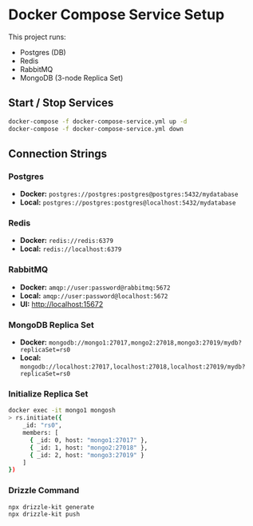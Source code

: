 # Docker Compose Service Setup

This project runs:

- Postgres (DB)  
- Redis  
- RabbitMQ 
- MongoDB (3-node Replica Set)

## Start / Stop Services
```bash
docker-compose -f docker-compose-service.yml up -d
docker-compose -f docker-compose-service.yml down
```

## Connection Strings

### Postgres
- **Docker:** `postgres://postgres:postgres@postgres:5432/mydatabase`  
- **Local:** `postgres://postgres:postgres@localhost:5432/mydatabase`  

### Redis
- **Docker:** `redis://redis:6379`  
- **Local:** `redis://localhost:6379`  

### RabbitMQ
- **Docker:** `amqp://user:password@rabbitmq:5672`  
- **Local:** `amqp://user:password@localhost:5672`  
- **UI:** [http://localhost:15672](http://localhost:15672)  

### MongoDB Replica Set
- **Docker:** `mongodb://mongo1:27017,mongo2:27018,mongo3:27019/mydb?replicaSet=rs0`  
- **Local:** `mongodb://localhost:27017,localhost:27018,localhost:27019/mydb?replicaSet=rs0`  

### Initialize Replica Set
```bash
docker exec -it mongo1 mongosh
> rs.initiate({
    _id: "rs0",
    members: [
      { _id: 0, host: "mongo1:27017" },
      { _id: 1, host: "mongo2:27018" },
      { _id: 2, host: "mongo3:27019" }
    ]
})
```
### Drizzle Command
```
npx drizzle-kit generate
npx drizzle-kit push
